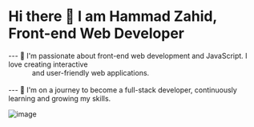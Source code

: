 
# Hi there 👋 I am Hammad Zahid, Front-end Web Developer

--- 🌟 I'm passionate about front-end web development and JavaScript. I love creating interactive <br> &nbsp;&nbsp;&nbsp;&nbsp;&nbsp;&nbsp;&nbsp;&nbsp;&nbsp;&nbsp;&nbsp;
        and user-friendly web applications. <br>
<br>--- 🚀 I'm on a journey to become a full-stack developer, continuously learning and growing my skills.

![image](https://github.com/freekmurze/freekmurze/blob/master/dino.gif)
